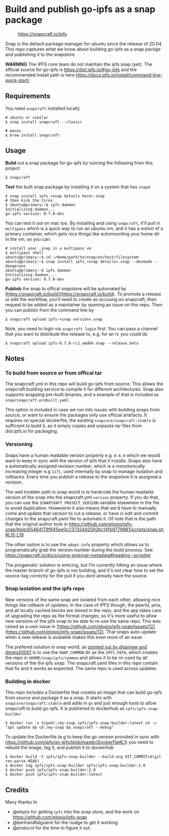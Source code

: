 # Build and publish go-ipfs as a snap package

> https://snapcraft.io/ipfs

Snap is the default package manager for ubuntu since the release of 20.04. This repo captures what we know about building go-ipfs as a snap packge and publishing it to the snapstore. 

**WARNING** The IPFS core team do not maintain the ipfs snap (yet). The official source for go-ipfs is https://dist.ipfs.io/#go-ipfs and the recommended install path is here https://docs.ipfs.io/install/command-line-quick-start/


## Requirements

You need `snapcraft` installed locally

```console
# ubuntu or similar
$ snap install snapcraft --classic

# macos
$ brew install snapcraft
```


## Usage

**Build** out a snap package for go-ipfs by running the following from this project

```console
$ snapcraft
```

**Test** the built snap package by installing it on a system that has `snapd`

```
$ snap install ipfs_<snap details here>.snap
# then kick the tires
$ ubuntu@primary:~$ ipfs daemon
Initializing daemon...
go-ipfs version: 0.7.0-dev
```

You can test it out on mac too. By installing and using `snapcraft`, it'll pull in `multipass` which is a quick way to run an ubuntu vm, and it has a notion of a primary container, which gets nice things like automounting your home dir in the vm, so you can:

```console
# install your .snap in a multipass vm
$ multipass shell
ubuntu@primary:~$ cd ~/Home/path/to/snap/on/host/filesystem
ubuntu@primary:~$ snap install ipfs_<snap details>.snap --devmode --dangerous
ubuntu@primary:~$ ipfs daemon
Initializing daemon...
go-ipfs version: 0.7.0-dev
```

**Publish** the snap to offical snapstore will be automated by [https://snapcraft.io/build](https://snapcraft.io/build). To promote a release or edit the workflow, you'll need to create an accoung on snapcraft, then request to be added as a maintainer by opening an issue on this repo. Then you can publish from the command line by

```console
$ snapcraft upload ipfs-<snap version>.snap
```

Note, you need to login via `snapcraft login` first. You can pass a channel that you want to distribute this release to, e.g. for an rc you could do 

```console
$ snapcraft upload ipfs-0.7.0-rc1_amd64.snap --release beta
```

## Notes

### To build from source or from offical tar

The snapcraft.yml in this repo will build go-ipfs from source. This allows the snapcraft building service to compile it for different architectures. Snap also supports wrapping pre-built binaries, and a example of that is included as `snap/snapcraft-prebuilt.yaml`. 

This option is included in case we run into issues with building snaps from source, or want to ensure the packages only use official artefacts. It requires no special dockerfile, the existing `snapcore/snapcraft:stable` is sufficient to build it, as it simply copies and unpacks tar files from dist.ipfs.io for packaging.

### Versioning

Snaps have a human readable version property e.g. `0.6.0` which we would want to keep in sync with the version of ipfs that it installs. Snaps also have a automatically assigned revision number, which is a monotonically increasing integer e.g `1171`, used internally by snap to manage isolation and rollbacks. Every time you publish a release to the snapstore it is assigned a revision.

The well trodden path in snap world is to hardcode the human readable version of the snap into the snapcraft.yml `version` property. If you do that, you can use the `$SNAPCRAFT_PROJECT_VERSION` variable elsewhere in the file to avoid duplication. Howeverm it also means that we'd have to manually come and update that version to cut a release, or have ci edit and commit changes to the snapcraft.yaml file to automate it. Of note that is the path that the original author took in https://github.com/elopio/ipfs-snap/blob/b5464179f945ee0c23732442592bc14fb9779881/scripts/snap.sh#L15-L19

The other option is to use the `adopt-info` property which allows us to programatically grab the version number during the build process. See: https://snapcraft.io/docs/using-external-metadata#heading--scriptlet

The progamatic solution is enticing, but I'm currently hitting an issue where the master branch of go-ipfs is not building, and it's not clear how to set the source-tag correctly for the pull if you dont already have the source.


### Snap isolation and the ipfs repo

New versions of the same snap are isolated from each other, allowing nice things like rollback of updates. In the case of IPFS though, the peerId, pins, and all locally cached blocks are stored in the repo, and the app takes care of upgrading the repo as the format changes, so it's more useful to allow new versions of the ipfs snap to be able to re-use the same repo. This was raised as a user issue in [https://github.com/elopio/ipfs-snap/issues/12](https://github.com/elopio/ipfs-snap/issues/12). That snaps auto-update when a new release is available makes this even more of an issue. 

The prefered solution in snap world, as [pointed out by @jamiew and @mkg20001](https://github.com/elopio/ipfs-snap/issues/12) is to use the `SNAP_COMMON` dir as the `IPFS_PATH`, which creates the repo in `$HOME/snap/ipfs/common` and allows it to be re-used by all versions of the the ipfs snap. The snapcraft.yaml files in this repo contain that fix and it works as expected. The same repo is used across updates.


### Building in docker

This repo includes a Dockerfile that creates an image that can build go-ipfs from source and package it as a snap. It starts with `snapcore/snapcraft:stable` and adds in `go` and just enough tools to allow snapcraft to build go-ipfs. It is published to dockerhub as `ipfs/ipfs-snap-builder`. 

```console
$ docker run -v $(pwd):/my-snap ipfs/ipfs-snap-builder:latest sh -c "apt update && cd /my-snap && snapcraft --debug"
```

To update the Dockerfile (e.g to keep the go version provided in sync with https://github.com/ipfs/go-ipfs/blob/master/Dockerfile#L1) you need to rebuild the image, tag it, and publish it to dockerhub

```
$ docker build -t ipfs/ipfs-snap-builder --build-arg GIT_COMMIT=$(git rev-parse HEAD) .
$ docker tag ipfs/ipfs-snap-builder ipfs/ipfs-snap-builder:2.0
$ docker push ipfs/ipfs-snap-builder:2.0
$ docker push ipfs/ipfs-snap-builder:latest 
```

## Credits

Many thanks to 
- @elopio for getting `ipfs` into the snap store, and the work on https://github.com/elopio/ipfs-snap
- @bertrandfalguiere for the nudge to get it working.
- @protocol for the time to figure it out.
